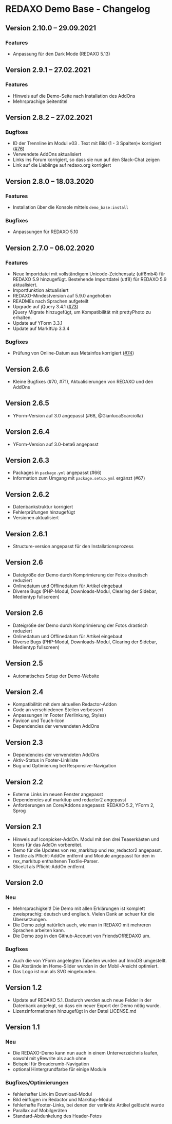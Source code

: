 # REDAXO Demo Base - Changelog


## Version 2.10.0 – 29.09.2021

### Features

* Anpassung für den Dark Mode (REDAXO 5.13)


## Version 2.9.1 – 27.02.2021

### Features

* Hinweis auf die Demo-Seite nach Installation des AddOns
* Mehrsprachige Seitentitel


## Version 2.8.2 – 27.02.2021

### Bugfixes

* ID der Trennline im Modul »03 . Text mit Bild (1 - 3 Spalten)« korrigiert ([#76](https://github.com/FriendsOfREDAXO/demo_base/issues/76))
* Verwendete AddOns aktualisiert
* Links ins Forum korrigiert, so dass sie nun auf den Slack-Chat zeigen
* Link auf die Lieblinge auf redaxo.org korrigiert


## Version 2.8.0 – 18.03.2020

### Features

* Installation über die Konsole mittels `demo_base:install`

### Bugfixes

* Anpassungen für REDAXO 5.10


## Version 2.7.0 – 06.02.2020

### Features

* Neue Importdatei mit vollständigem Unicode-Zeichensatz (utf8mb4) für REDAXO 5.9 hinzugefügt. Bestehende Importdatei (utf8) für REDAXO 5.9 aktualisiert.
* Importfunktion aktualisiert
* REDAXO-Mindestversion auf 5.9.0 angehoben
* READMEs nach Sprachen aufgeteilt
* Upgrade auf jQuery 3.4.1 ([#73](https://github.com/FriendsOfREDAXO/demo_base/issues/73))  
  jQuery Migrate hinzugefügt, um Kompatibilität mit prettyPhoto zu erhalten.
* Update auf YForm 3.3.1
* Update auf MarkItUp 3.3.4

### Bugfixes 

* Prüfung von Online-Datum aus Metainfos korrigiert ([#74](https://github.com/FriendsOfREDAXO/demo_base/issues/74))  


## Version 2.6.6

* Kleine Bugfixes (#70, #71), Aktualisierungen von REDAXO und den AddOns


## Version 2.6.5

* YForm-Version auf 3.0 angepasst (#68, @GianlucaScarciolla)


## Version 2.6.4

* YForm-Version auf 3.0-beta6 angepasst


## Version 2.6.3

* Packages in `package.yml` angepasst (#66)
* Information zum Umgang mit `package.setup.yml` ergänzt (#67)


## Version 2.6.2

* Datenbankstruktur korrigiert
* Fehlerprüfungen hinzugefügt
* Versionen aktualisiert


## Version 2.6.1

* Structure-version angepasst für den Installationsprozess


## Version 2.6

* Dateigröße der Demo durch Komprimierung der Fotos drastisch reduziert
* Onlinedatum und Offlinedatum für Artikel eingebaut
* Diverse Bugs (PHP-Modul, Downloads-Modul, Clearing der Sidebar, Medientyp fullscreen)


## Version 2.6

* Dateigröße der Demo durch Komprimierung der Fotos drastisch reduziert
* Onlinedatum und Offlinedatum für Artikel eingebaut
* Diverse Bugs (PHP-Modul, Downloads-Modul, Clearing der Sidebar, Medientyp fullscreen)


## Version 2.5

* Automatisches Setup der Demo-Website


## Version 2.4

* Kompatibilität mit dem aktuellen Redactor-Addon
* Code an verschiedenen Stellen verbessert
* Anpassungen im Footer (Verlinkung, Styles)
* Favicon und Touch-Icon
* Dependencies der verwendeten AddOns


## Version 2.3

* Dependencies der verwendeten AddOns
* Aktiv-Status in Footer-Linkliste
* Bug und Optimierung bei Responsive-Navigation


## Version 2.2

* Externe Links im neuen Fenster angepasst
* Dependencies auf markitup und redactor2 angepasst
* Anforderungen an Core/Addons angepasst: REDAXO 5.2, YForm 2, Sprog


## Version 2.1

* Hinweis auf Iconpicker-AddOn. Modul mit den drei Teaserkästen und Icons für das AddOn vorbereitet.
* Demo für die Updates von rex_markitup und rex_redactor2 angepasst.
* Textile als Pflicht-AddOn entfernt und Module angepasst für den in rex_markitup enthaltenen Textile-Parser.
* SliceUI als Pflicht-AddOn entfernt.


## Version 2.0

### Neu

* Mehrsprachigkeit! Die Demo mit allen Erklärungen ist komplett zweisprachig: deutsch und englisch. Vielen Dank an schuer für die Übersetzungen.
* Die Demo zeigt natürlich auch, wie man in REDAXO mit mehreren Sprachen arbeiten kann.
* Die Demo zog in den Github-Account von FriendsOfREDAXO um.

### Bugfixes

* Auch die von YForm angelegten Tabellen wurden auf InnoDB umgestellt.
* Die Abstände im Home-Slider wurden in der Mobil-Ansicht optimiert.
* Das Logo ist nun als SVG eingebunden.


## Version 1.2

* Update auf REDAXO 5.1. Dadurch werden auch neue Felder in der Datenbank angelegt, so dass ein neuer Export der Demo nötig wurde.
* Lizenzinformationen hinzugefügt in der Datei LICENSE.md


## Version 1.1

### Neu

* Die REDAXO-Demo kann nun auch in einem Unterverzeichnis laufen, sowohl mit yRewrite als auch ohne
* Beispiel für Breadcrumb-Navigation
* optional Hintergrundfarbe für einige Module

### Bugfixes/Optimierungen

* fehlerhafter Link im Download-Modul
* Bild einfügen im Redactor und Markitup-Modul
* fehlerhafte Footer-Links, bei denen der verlinkte Artikel gelöscht wurde
* Parallax auf Mobilgeräten
* Standard-Abdunkelung des Header-Fotos
